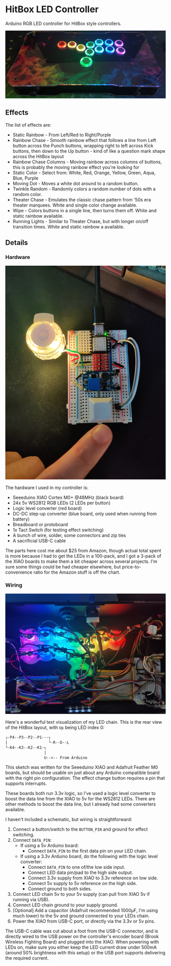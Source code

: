 # HitBox LED Controller

Arduino RGB LED controller for HitBox style controllers.

![HitBox RGB LED Showcase](images/image000.jpg)

## Effects

The list of effects are:

* Static Rainbow - From Left/Red to Right/Purple
* Rainbow Chase - Smooth rainbow effect that follows a line from Left button across the Punch buttons, wrapping right to left across Kick buttons, then down to the Up button - kind of like a question mark shape across the HitBox layout
* Rainbow Chase Columns - Moving rainbow across columns of buttons, this is probably the moving rainbow effect you're looking for
* Static Color - Select from: White, Red, Orange, Yellow, Green, Aqua, Blue, Purple
* Moving Dot - Moves a white dot around to a random button.
* Twinkle Random - Randomly colors a random number of dots with a random color.
* Theater Chase - Emulates the classic chase pattern from '50s era theater marquees. White and single color change available.
* Wipe - Colors buttons in a single line, then turns them off. White and static rainbow available.
* Running Lights - Similar to Theater Chase, but with longer on/off transition times. White and static rainbow a available.

## Details

### Hardware

![Prototype RGB Controller](images/image003.jpg)

The hardware I used in my controller is:

* Seeeduino XIAO Cortex M0+ @48MHz (black board)
* 24x 5v WS2812 RGB LEDs (2 LEDs per button)
* Logic level converter (red board)
* DC-DC step-up converter (blue board, only used when running from battery)
* Breadboard or protoboard
* 1x Tact Switch (for testing effect switching)
* A bunch of wire, solder, some connectors and zip ties
* A sacrificial USB-C cable

The parts here cost me about $25 from Amazon, though actual total spent is more because I had to get the LEDs in a 100-pack, and I got a 3-pack of the XIAO boards to make them a bit cheaper across several projects. I'm sure some things could be had cheaper elsewhere, but price-to-convenience ratio for the Amazon stuff is off the chart.

### Wiring

![HitBox RGB Wiring](images/image005.jpg)

Here's a wonderful text visualization of my LED chain. This is the rear view of the HitBox layout, with `Up` being LED index 0:

```text
┌-P4--P3--P2--P1---┐
|                  └-R--D--L
└-K4--K3--K2--K1-┐
                 |
                 U--<-- From Arduino
```

This sketch was written for the Seeeduino XIAO and Adafruit Feather M0 boards, but should be usable on just about any Arduino compatible board with the right pin configuration. The effect change button requires a pin that supports interrupts.

These boards both run 3.3v logic, so I've used a logic level converter to boost the data line from the XIAO to 5v for the WS2812 LEDs. There are other methods to boost the data line, but I already had some converters available.

I haven't included a schematic, but wiring is straightforward:

1. Connect a button/switch to the `BUTTON_PIN` and ground for effect switching.
1. Connect `DATA_PIN`:
    * If using a 5v Arduino board:
        * Connect `DATA_PIN` to the first data pin on your LED chain.
    * If using a 3.3v Arduino board, do the following with the logic level converter:
        * Connect `DATA_PIN` to one of/the low side input.
        * Connect LED data pin/pad to the high side output.
        * Connect 3.3v supply from XIAO to 3.3v reference on low side.
        * Connect 5v supply to 5v reference on the high side.
        * Connect ground to both sides.
1. Connect LED chain 5v to your 5v supply (can pull from XIAO 5v if running via USB).
1. Connect LED chain ground to your supply ground.
1. [Optional] Add a capacitor (Adafruit recommended 1000µF, I'm using much lower) to the 5v and ground connected to your LEDs chain.
1. Power the XIAO from USB-C port, or directly via the 3.3v or 5v pins.

The USB-C cable was cut about a foot from the USB-C connector, and is directly wired to the USB power on the controller's encoder board (Brook Wireless Fighting Board) and plugged into the XIAO. When powering with LEDs on, make sure you either keep the LED current draw under 500mA (around 50% brightness with this setup) or the USB port supports delivering the required current.
